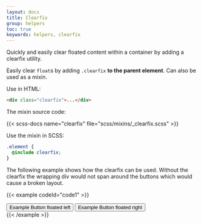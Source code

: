 ```yaml
---
layout: docs
title: Clearfix
group: helpers
toc: true
keywords: helpers, clearfix
---
```


<p class="fs-4 ms-0 mb-4 page-description">
 Quickly and easily clear floated content within a container by adding a clearfix utility.
</p>

Easily clear `float`s by adding `.clearfix` **to the parent element**. Can also be used as a mixin.

Use in HTML:

```html
<div class="clearfix">...</div>
```

The mixin source code:

{{< scss-docs name="clearfix" file="scss/mixins/_clearfix.scss" >}}

Use the mixin in SCSS:

```scss
.element {
  @include clearfix;
}
```

The following example shows how the clearfix can be used. Without the clearfix the wrapping div would not span around the buttons which would cause a broken layout.

{{< example codeId="code1" >}}
<div class="bg-success-subtle clearfix">
  <button type="button" class="btn btn-success float-start">Example Button floated left</button>
  <button type="button" class="btn btn-success float-end">Example Button floated right</button>
</div>
{{< /example >}}
